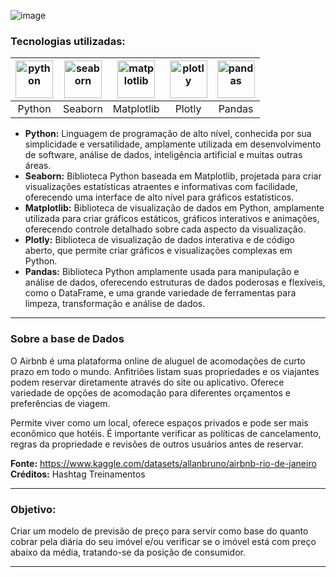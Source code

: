![image](https://github.com/user-attachments/assets/77c997f8-50d0-40d6-a766-d03bc6ddbde8)

### Tecnologias utilizadas: 
| [<img align="center" alt="python" height="60" width="60" src="https://github.com/AlbertoFAraujo/Py_webscraping_dolar/assets/105552990/3a99e64a-2768-4900-bd0e-7a512ce6abe8">](https://www.python.org/doc/) | [<img align="center" alt="seaborn" height="60" width="60" src="https://github.com/AlbertoFAraujo/Py_analise_vendas/assets/105552990/e2bebe3b-54ae-4761-8b00-9d0d2657f253">](https://seaborn.pydata.org/) | [<img align="center" alt="matplotlib" height="60" width="60" src="https://github.com/AlbertoFAraujo/Py_analise_vendas/assets/105552990/2f17c02b-bd19-432b-bcfe-183f5ef285f8">](https://matplotlib.org/stable/index.html)|[<img align="center" alt="plotly" height="60" width="60" src="https://github.com/AlbertoFAraujo/R_Petrobras/assets/105552990/5f681062-c399-44af-a658-23e94b8b656f">](https://plotly.com/r/) | [<img align="center" alt="pandas" height="60" width="60" src="https://github.com/AlbertoFAraujo/Py_webscraping_dolar/assets/105552990/805c2eb5-8c09-4c2a-9b27-920d9a527b6b">](https://pandas.pydata.org/docs/) |
|:---:|:---:|:---:|:---:|:---:|
| Python | Seaborn | Matplotlib | Plotly | Pandas |

- **Python:** Linguagem de programação de alto nível, conhecida por sua simplicidade e versatilidade, amplamente utilizada em desenvolvimento de software, análise de dados, inteligência artificial e muitas outras áreas.
- **Seaborn:** Biblioteca Python baseada em Matplotlib, projetada para criar visualizações estatísticas atraentes e informativas com facilidade, oferecendo uma interface de alto nível para gráficos estatísticos.
- **Matplotlib:** Biblioteca de visualização de dados em Python, amplamente utilizada para criar gráficos estáticos, gráficos interativos e animações, oferecendo controle detalhado sobre cada aspecto da visualização.
- **Plotly:** Biblioteca de visualização de dados interativa e de código aberto, que permite criar gráficos e visualizações complexas em Python.
- **Pandas:** Biblioteca Python amplamente usada para manipulação e análise de dados, oferecendo estruturas de dados poderosas e flexíveis, como o DataFrame, e uma grande variedade de ferramentas para limpeza, transformação e análise de dados.
<hr>

### Sobre a base de Dados

O Airbnb é uma plataforma online de aluguel de acomodações de curto prazo em todo o mundo. Anfitriões listam suas propriedades e os viajantes podem reservar diretamente através do site ou aplicativo. Oferece variedade de opções de acomodação para diferentes orçamentos e preferências de viagem. 

Permite viver como um local, oferece espaços privados e pode ser mais econômico que hotéis. É importante verificar as políticas de cancelamento, regras da propriedade e revisões de outros usuários antes de reservar.

**Fonte:** https://www.kaggle.com/datasets/allanbruno/airbnb-rio-de-janeiro <br>
**Créditos:** Hashtag Treinamentos

<hr>

### Objetivo: 

Criar um modelo de previsão de preço para servir como base do quanto cobrar pela diária do seu imóvel e/ou verificar se o imóvel está com preço abaixo da média, tratando-se da posição de consumidor.

<hr>
